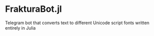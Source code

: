 # FrakturaBot.jl
Telegram bot that converts text to different Unicode script fonts written entirely in Julia
